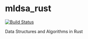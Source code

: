 # mldsa_rust

[![Build Status](https://travis-ci.org/AlanPark81/mldsa_rust.svg?branch=master)](https://travis-ci.org/AlanPark81/mldsa_rust)

Data Structures and Algorithms in Rust
